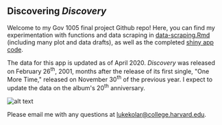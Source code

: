 ## Discovering *Discovery*

Welcome to my Gov 1005 final project Github repo! Here, you can find my experimentation with functions and data scraping in [data-scraping.Rmd](https://github.com/lukekolar/final-project-data-scraping/blob/master/data_scraping.Rmd) (including many plot and data drafts), as well as the completed [shiny app code](https://github.com/lukekolar/final-project-data-scraping/blob/master/discovering_discovery/app.R).

The data for this app is updated as of April 2020. *Discovery* was released on February 26<sup>th</sup>, 2001, months after the release of its first single, "One More Time," released on November 30<sup>th</sup> of the previous year. I expect to update the data on the album's 20<sup>th</sup> anniversary.

![alt text](https://github.com/lukekolar/final-project-data-scraping/blob/master/discovering_discovery/misc/daft.gif "Daft Punk")

Please email me with any questions at [lukekolar@college.harvard.edu](lukekolar@college.harvard.edu).
